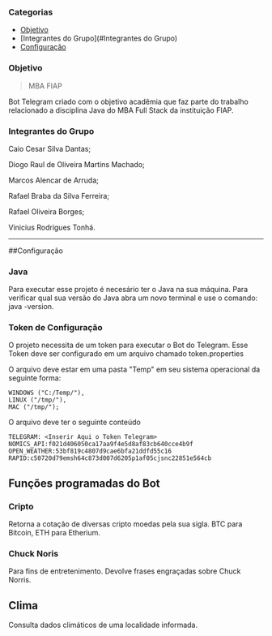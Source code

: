 ### Categorias
* [Objetivo](#Objetivo)
* [Integrantes do Grupo](#Integrantes do Grupo)
* [Configuração](#Configuração)

### Objetivo

> MBA FIAP

Bot Telegram criado com o objetivo acadêmia que faz parte do trabalho relacionado a disciplina Java do MBA Full Stack da instituição FIAP.

### Integrantes do Grupo

Caio Cesar Silva Dantas;

Diogo Raul de Oliveira Martins Machado;

Marcos Alencar de Arruda;

Rafael Braba da Silva Ferreira;

Rafael Oliveira Borges;

Vinicius Rodrigues Tonhá.

---


##Configuração

### Java
Para executar esse projeto é necesário ter o Java na sua máquina.
Para verificar qual sua versão do Java abra um novo terminal e use o comando: java -version.

### Token de Configuração
O projeto necessita de um token para executar o Bot do Telegram. Esse Token deve ser configurado em um arquivo chamado token.properties

O arquivo deve estar em uma pasta "Temp" em seu sistema operacional da seguinte forma:

	WINDOWS ("C:/Temp/"),
    LINUX ("/tmp/"),
    MAC ("/tmp/");

O arquivo deve ter o seguinte conteúdo

````
TELEGRAM: <Inserir Aqui o Token Telegram>
NOMICS_API:f021d406050ca17aa9f4e5d8af83cb640cce4b9f
OPEN_WEATHER:53bf819c4807d9cae6bfa21ddfd55c16
RAPID:c50720d79emsh64c873d007d6205p1af05cjsnc22851e564cb
````
## Funções programadas do Bot

### Cripto

Retorna a cotação de diversas cripto moedas pela sua sigla. BTC para Bitcoin, ETH para Etherium.

### Chuck Noris 

Para fins de entretenimento. Devolve frases engraçadas sobre Chuck Norris.

## Clima

Consulta dados climáticos de uma localidade informada.